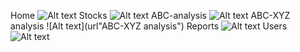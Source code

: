 Home
![Alt text](url"Home")
Stocks
![Alt text](url"Stocks")
ABC-analysis
![Alt text](url"ABC-analysis")
ABC-XYZ analysis
![Alt text](url"ABC-XYZ analysis")
Reports
![Alt text](url"Reports")
Users
![Alt text](url"Users")
